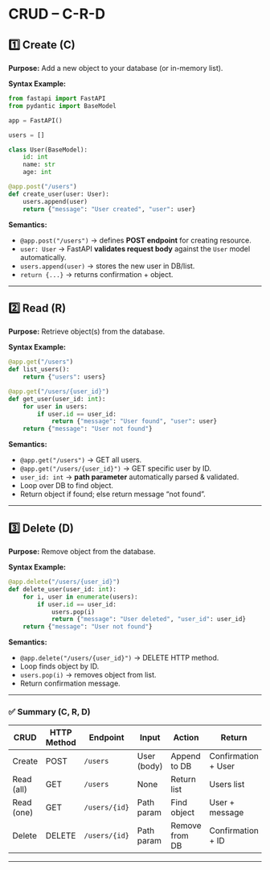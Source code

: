 

# **CRUD – C-R-D**

## **1️⃣ Create (C)**

**Purpose:** Add a new object to your database (or in-memory list).

**Syntax Example:**

```python
from fastapi import FastAPI
from pydantic import BaseModel

app = FastAPI()

users = []

class User(BaseModel):
    id: int
    name: str
    age: int

@app.post("/users")
def create_user(user: User):
    users.append(user)
    return {"message": "User created", "user": user}
```

**Semantics:**

* `@app.post("/users")` → defines **POST endpoint** for creating resource.
* `user: User` → FastAPI **validates request body** against the `User` model automatically.
* `users.append(user)` → stores the new user in DB/list.
* `return {...}` → returns confirmation + object.

---

## **2️⃣ Read (R)**

**Purpose:** Retrieve object(s) from the database.

**Syntax Example:**

```python
@app.get("/users")
def list_users():
    return {"users": users}

@app.get("/users/{user_id}")
def get_user(user_id: int):
    for user in users:
        if user.id == user_id:
            return {"message": "User found", "user": user}
    return {"message": "User not found"}
```

**Semantics:**

* `@app.get("/users")` → GET all users.
* `@app.get("/users/{user_id}")` → GET specific user by ID.
* `user_id: int` → **path parameter** automatically parsed & validated.
* Loop over DB to find object.
* Return object if found; else return message “not found”.

---

## **3️⃣ Delete (D)**

**Purpose:** Remove object from the database.

**Syntax Example:**

```python
@app.delete("/users/{user_id}")
def delete_user(user_id: int):
    for i, user in enumerate(users):
        if user.id == user_id:
            users.pop(i)
            return {"message": "User deleted", "user_id": user_id}
    return {"message": "User not found"}
```

**Semantics:**

* `@app.delete("/users/{user_id}")` → DELETE HTTP method.
* Loop finds object by ID.
* `users.pop(i)` → removes object from list.
* Return confirmation message.

---

### ✅ Summary (C, R, D)

| CRUD       | HTTP Method | Endpoint      | Input       | Action         | Return              |
| ---------- | ----------- | ------------- | ----------- | -------------- | ------------------- |
| Create     | POST        | `/users`      | User (body) | Append to DB   | Confirmation + User |
| Read (all) | GET         | `/users`      | None        | Return list    | Users list          |
| Read (one) | GET         | `/users/{id}` | Path param  | Find object    | User + message      |
| Delete     | DELETE      | `/users/{id}` | Path param  | Remove from DB | Confirmation + ID   |

---